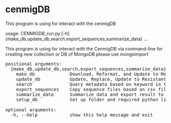 # cenmigDB
This program is using for interact with the cenmigDB

usage: CENMIGDB_run.py [-h] {make_db,update_db,search,export_sequences,summarize_data} ...

This program is using for interact with the CenmigDB via command-line for creating new collection or DB of MongoDB
please use mongoimport

<pre>
positional arguments:
  {make_db,update_db,search,export_sequences,summarize_data}
    make_db             Download, Reformat, and Update to MongoDB
    update_db           Update, Replace, Update to ResistantDB or download seq file from ncbi
    search              Query metadata based on keyword in txt file or export all metadata
    export_sequences    Copy sequence files based on csv file shopping list
    summarize_data      Summarize data and export result to csv and png
    setup_db            Set up folder and required python library

optional arguments:
  -h, --help            show this help message and exit
</pre>

